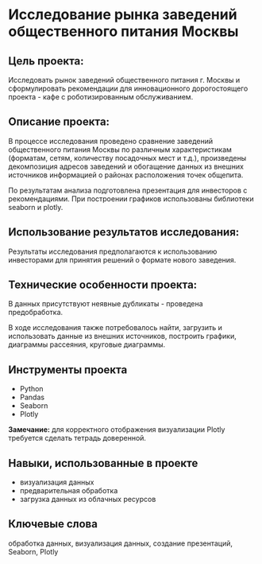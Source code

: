 # Исследование рынка заведений общественного питания Москвы


## Цель проекта:

Исследовать рынок заведений общественного питания г. Москвы и сформулировать рекомендации для инновационного дорогостоящего проекта - кафе с роботизированным обслуживанием.


## Описание проекта:

В процессе исследования проведено сравнение заведений общественного питания Москвы по различным характеристикам (форматам, сетям, количеству посадочных мест и т.д.), произведены декомпозиция адресов заведений и обогащение данных из внешних источников информацией о районах расположения точек общепита.

По результатам анализа подготовлена презентация для инвесторов с рекомендациями. При построении графиков использованы библиотеки seaborn и plotly. 


## Использование результатов исследования:

Результаты исследования предполагаются к использованию инвесторами для принятия решений о формате нового заведения.


## Технические особенности проекта:

В данных присутствуют неявные дубликаты - проведена предобработка.

В ходе исследования также потребовалось найти, загрузить и использовать данные из внешних источников, построить графики, диаграммы рассеяния, круговые диаграммы.


## Инструменты проекта

- Python
- Pandas
- Seaborn
- Plotly 

**Замечание:** для корректного отображения визуализации Plotly требуется сделать тетрадь доверенной.


## Навыки, использованные в проекте

- визуализация данных
- предварительная обработка
- загрузка данных из облачных ресурсов


## Ключевые слова

обработка данных, визуализация данных, создание презентаций, Seaborn, Plotly